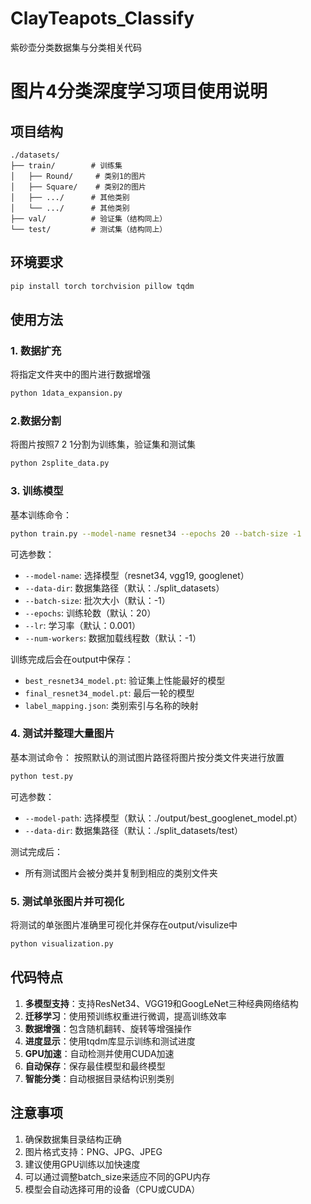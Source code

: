 # ClayTeapots_Classify
紫砂壶分类数据集与分类相关代码
# 图片4分类深度学习项目使用说明

## 项目结构

```
./datasets/
├── train/        # 训练集
│   ├── Round/     # 类别1的图片
│   ├── Square/    # 类别2的图片
│   ├── .../      # 其他类别
│   └── .../      # 其他类别
├── val/          # 验证集（结构同上）
└── test/         # 测试集（结构同上）
```

## 环境要求

```bash
pip install torch torchvision pillow tqdm
```

## 使用方法
### 1. 数据扩充
将指定文件夹中的图片进行数据增强
```bash
python 1data_expansion.py
```
### 2.数据分割
将图片按照7 2 1分割为训练集，验证集和测试集

```bash
python 2splite_data.py
```
### 3. 训练模型

基本训练命令：
```bash
python train.py --model-name resnet34 --epochs 20 --batch-size -1
```

可选参数：
- `--model-name`: 选择模型（resnet34, vgg19, googlenet）
- `--data-dir`: 数据集路径（默认：./split_datasets）
- `--batch-size`: 批次大小（默认：-1）
- `--epochs`: 训练轮数（默认：20）
- `--lr`: 学习率（默认：0.001）
- `--num-workers`: 数据加载线程数（默认：-1）

训练完成后会在output中保存：
- `best_resnet34_model.pt`: 验证集上性能最好的模型
- `final_resnet34_model.pt`: 最后一轮的模型
- `label_mapping.json`: 类别索引与名称的映射

### 4. 测试并整理大量图片

基本测试命令：
按照默认的测试图片路径将图片按分类文件夹进行放置
```bash
python test.py
```

可选参数：
- `--model-path`: 选择模型（默认：./output/best_googlenet_model.pt）
- `--data-dir`: 数据集路径（默认：./split_datasets/test）

测试完成后：
- 所有测试图片会被分类并复制到相应的类别文件夹

### 5. 测试单张图片并可视化
将测试的单张图片准确里可视化并保存在output/visulize中

```bash
python visualization.py
```

## 代码特点

1. **多模型支持**：支持ResNet34、VGG19和GoogLeNet三种经典网络结构
2. **迁移学习**：使用预训练权重进行微调，提高训练效率
3. **数据增强**：包含随机翻转、旋转等增强操作
4. **进度显示**：使用tqdm库显示训练和测试进度
5. **GPU加速**：自动检测并使用CUDA加速
6. **自动保存**：保存最佳模型和最终模型
7. **智能分类**：自动根据目录结构识别类别

## 注意事项

1. 确保数据集目录结构正确
2. 图片格式支持：PNG、JPG、JPEG
3. 建议使用GPU训练以加快速度
4. 可以通过调整batch_size来适应不同的GPU内存
5. 模型会自动选择可用的设备（CPU或CUDA）
